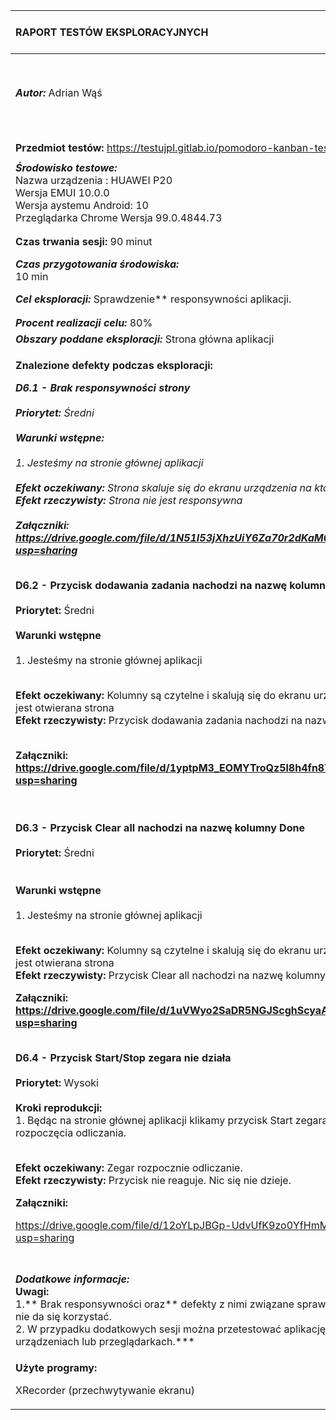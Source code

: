 

|**RAPORT TESTÓW EKSPLORACYJNYCH**|***Wersja dokumentu:*** Raport Nr 6|
| :- | :- |
|***Autor:*** Adrian Wąś|***Data i godzina rozpoczęcia testów:***<br>26.03.2022r. 16:00|
|||
|||
|**Przedmiot testów:** https://testujpl.gitlab.io/pomodoro-kanban-test/|
||
|***Środowisko testowe:*** <br>Nazwa urządzenia : HUAWEI P20<br>Wersja EMUI 10.0.0<br>Wersja aystemu Android: 10<br>Przeglądarka Chrome Wersja 99.0.4844.73|
||
||
|**Czas trwania sesji:** 90 minut|
|***Czas przygotowania środowiska:*** <br>10 min|***Czas eksploracji:***<br>50 min|***Czas raportowania:***<br>30 min|
|***Cel eksploracji:*** Sprawdzenie** responsywności aplikacji.|
||
||
|***Procent realizacji celu:*** 80%|
|***Obszary poddane eksploracji:*** Strona główna aplikacji |
|<p>**Znalezione defekty podczas eksploracji:***<br></p><p>**D6.1 - Brak responsywności strony<br><br>Priorytet:** Średni<br><br>**Warunki wstępne:**<br><br>1. Jesteśmy na stronie głównej aplikacji<br><br>**Efekt oczekiwany:** Strona skaluje się do ekranu urządzenia na którym jest otwierana<br>**Efekt rzeczywisty:** Strona nie jest responsywna<br><br>**Załączniki:<br><https://drive.google.com/file/d/1N51I53jXhzUiY6Za70r2dKaM0dRSycVU/view?usp=sharing>**</p><p></p><p></p><p>*<br>**D6.2 - Przycisk dodawania zadania nachodzi na nazwę kolumny ToDo<br><br>Priorytet:** Średni<br><br>**Warunki wstępne**<br><br>1. Jesteśmy na stronie głównej aplikacji</p><p><br>**Efekt oczekiwany:** Kolumny są czytelne i skalują się do ekranu urządzenia na którym jest otwierana strona<br>**Efekt rzeczywisty:** Przycisk dodawania zadania nachodzi na nazwę kolumny ToDo</p><p><br>**Załączniki:<br><https://drive.google.com/file/d/1yptpM3_EOMYTroQz5l8h4fn8THxfZQLr/view?usp=sharing>**</p><p></p><p><br><br>**D6.3 - Przycisk Clear all nachodzi na nazwę kolumny Done<br><br>Priorytet:** Średni<br><br><br>**Warunki wstępne**<br><br>1. Jesteśmy na stronie głównej aplikacji</p><p><br>**Efekt oczekiwany:** Kolumny są czytelne i skalują się do ekranu urządzenia na którym jest otwierana strona<br>**Efekt rzeczywisty:** Przycisk Clear all nachodzi na nazwę kolumny Done</p><p></p><p>**Załączniki:<br><https://drive.google.com/file/d/1uVWyo2SaDR5NGJScghScyaAF_1GY3c5g/view?usp=sharing>**</p><p></p><p></p><p><br>**D6.4 - Przycisk Start/Stop zegara nie działa<br><br>Priorytet:** Wysoki<br><br>**Kroki reprodukcji:**<br>1. Będąc na stronie głównej aplikacji klikamy przycisk Start zegara w celu rozpoczęcia odliczania.</p><p><br>**Efekt oczekiwany:** Zegar rozpocznie odliczanie.<br>**Efekt rzeczywisty:** Przycisk nie reaguje. Nic się nie dzieje.</p><p></p><p>**Załączniki:**</p><p><https://drive.google.com/file/d/12oYLpJBGp-UdvUfK9zo0YfHmMqYtRPzF/view?usp=sharing></p>|
||
||
||
||
|***Dodatkowe informacje:* <br>Uwagi:** <br>1.** Brak responsywności oraz** defekty z nimi związane sprawiają że z aplikacji nie da się korzystać.<br>2. W przypadku dodatkowych sesji można przetestować aplikację na innych urządzeniach lub przeglądarkach.***<br>|
|<p>**Użyte programy:** </p><p>XRecorder (przechwytywanie ekranu)</p><p></p>|



